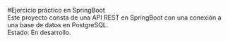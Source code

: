 #Ejercicio práctico en SpringBoot  
Este proyecto consta de una API REST en SpringBoot con una conexión a una base de datos en PostgreSQL.  
Estado: En desarrollo.
